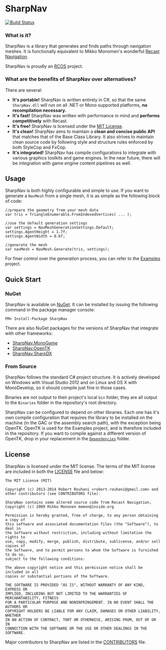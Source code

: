 SharpNav
========
[![Build Status](https://travis-ci.org/Robmaister/SharpNav.svg?branch=master)](https://travis-ci.org/Robmaister/SharpNav)

### What is it?

SharpNav is a library that generates and finds paths through navigation meshes. It is functionally equivalent to Mikko Monomen's wonderful [Recast Navigation](https://github.com/memononen/recastnavigation).

SharpNav is proudly an [RCOS](http://rcos.rpi.edu/) project.

### What are the benefits of SharpNav over alternatives?

There are several:
 - **It's portable!** SharpNav is written entirely in C#, so  that the same `SharpNav.dll` will run on all .NET or Mono supported platforms, **no recompilation necessary.**
 - **It's fast!** SharpNav was written with performance in mind and **performs competitively** with Recast.
 - **It's free!** SharpNav is licensed under the [MIT License](https://github.com/Robmaister/SharpNav/blob/master/LICENSE).
 - **It's clean!** SharpNav aims to maintain a **clean and concise public API** that matches that of the Base Class Library. It also strives to maintain clean source code by following style and structure rules enforced by both StyleCop and FxCop.
 - **It's integrated!** SharpNav has compile configurations to integrate with various graphics toolkits and game engines. In the near future, there will be integration with game engine content pipelines as well.

## Usage

SharpNav is both highly configurable and simple to use. If you want to generate a `NavMesh` from a single mesh, it is as simple as the following block of code:

``` CSharp
//prepare the geometry from your mesh data
var tris = TriangleEnumerable.FromIndexedVertices( ... );

//use the default generation settings
var settings = NavMeshGenerationSettings.Default;
settings.AgentHeight = 1.7f;
settings.AgentWidth = 0.6f;

//generate the mesh
var navMesh = NavMesh.Generate(tris, settings);
```

For finer control over the generation process, you can refer to the [Examples](https://github.com/Robmaister/SharpNav/tree/master/Examples) project.

## Quick Start

### NuGet

SharpNav is available on [NuGet](https://www.nuget.org/packages/SharpNav/). It can be installed by issuing the following command in the package manager console:

```
PM> Install-Package SharpNav
```

There are also NuGet packages for the versions of SharpNav that integrate with other frameworks:

 - [SharpNav.MonoGame](https://www.nuget.org/packages/SharpNav.MonoGame)
 - [SharpNav.OpenTK](https://www.nuget.org/packages/SharpNav.OpenTK)
 - [SharpNav.SharpDX](https://www.nuget.org/packages/SharpNav.SharpDX)
 
### From Source

SharpNav follows the standard C# project structure. It is actively developed on Windows with Visual Studio 2012 and on Linux and OS X with MonoDevelop, so it should compile just fine in those cases.

Binaries are not output to their project's local `bin` folder, they are all output to the `Binaries` folder in the repository's root directory.

SharpNav can be configured to depend on other libraries. Each one has it's own compile configuration that requires the library to be installed on the machine (in the GAC or the assembly search path), with the exception being OpenTK. OpenTK is used for the Examples project, and is therefore included in the repository. If you want to compile against a different version of OpenTK, drop in your replacement in the [`Dependencies`](https://github.com/Robmaister/SharpNav/tree/master/Dependencies) folder.

## License

SharpNav is licensed under the MIT license. The terms of the MIT license are included in both the [LICENSE](https://github.com/Robmaister/SharpNav/blob/master/LICENSE) file and below:

```
The MIT License (MIT)

Copyright (c) 2013-2014 Robert Rouhani <robert.rouhani@gmail.com> and other contributors (see CONTRIBUTORS file).

SharpNav contains some altered source code from Recast Navigation, Copyright (c) 2009 Mikko Mononen memon@inside.org

Permission is hereby granted, free of charge, to any person obtaining a copy of
this software and associated documentation files (the "Software"), to deal in
the Software without restriction, including without limitation the rights to
use, copy, modify, merge, publish, distribute, sublicense, and/or sell copies of
the Software, and to permit persons to whom the Software is furnished to do so,
subject to the following conditions:

The above copyright notice and this permission notice shall be included in all
copies or substantial portions of the Software.

THE SOFTWARE IS PROVIDED "AS IS", WITHOUT WARRANTY OF ANY KIND, EXPRESS OR
IMPLIED, INCLUDING BUT NOT LIMITED TO THE WARRANTIES OF MERCHANTABILITY, FITNESS
FOR A PARTICULAR PURPOSE AND NONINFRINGEMENT. IN NO EVENT SHALL THE AUTHORS OR
COPYRIGHT HOLDERS BE LIABLE FOR ANY CLAIM, DAMAGES OR OTHER LIABILITY, WHETHER
IN AN ACTION OF CONTRACT, TORT OR OTHERWISE, ARISING FROM, OUT OF OR IN
CONNECTION WITH THE SOFTWARE OR THE USE OR OTHER DEALINGS IN THE SOFTWARE.
```
Major contributors to SharpNav are listed in the [CONTRIBUTORS](https://github.com/Robmaister/SharpNav/blob/master/CONTRIBUTORS) file.
